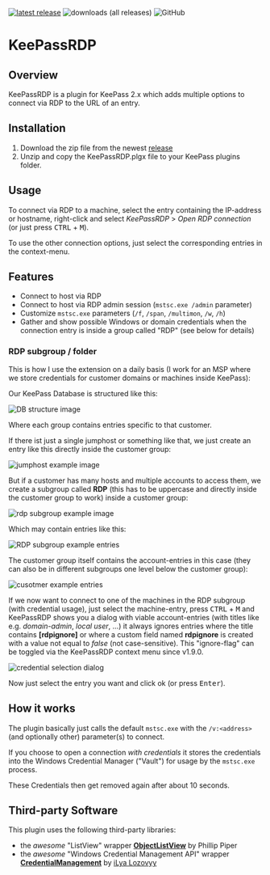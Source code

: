[<img alt="latest release" src="https://img.shields.io/github/v/release/iSnackyCracky/KeePassRDP?style=flat-square">](https://github.com/iSnackyCracky/KeePassRDP/releases/latest) <img alt="downloads (all releases)" src="https://img.shields.io/github/downloads/iSnackyCracky/KeePassRDP/total?style=flat-square"> <img alt="GitHub" src="https://img.shields.io/github/license/iSnackyCracky/KeePassRDP?style=flat-square">

# KeePassRDP
## Overview
KeePassRDP is a plugin for KeePass 2.x which adds multiple options to connect via RDP to the URL of an entry.

## Installation
1. Download the zip file from the newest [release](https://github.com/iSnackyCracky/KeePassRDP/releases)
2. Unzip and copy the KeePassRDP.plgx file to your KeePass plugins folder.

## Usage
To connect via RDP to a machine, select the entry containing the IP-address or hostname, right-click and select *KeePassRDP* \> *Open RDP connection* (or just press <kbd>CTRL</kbd> + <kbd>M</kbd>).

To use the other connection options, just select the corresponding entries in the context-menu.

## Features
- Connect to host via RDP
- Connect to host via RDP admin session (`mstsc.exe /admin` parameter)
- Customize `mstsc.exe` parameters (`/f`, `/span`, `/multimon`, `/w`, `/h`)
- Gather and show possible Windows or domain credentials when the connection entry is inside a group called "RDP" (see below for details)


### RDP subgroup / folder
This is how I use the extension on a daily basis (I work for an MSP where we store credentials for customer domains or machines inside KeePass):

Our KeePass Database is structured like this:

![DB structure image](https://isnackycracky.github.io/KeePassRDP/img/db_structure.jpg)

Where each group contains entries specific to that customer.

If there ist just a single jumphost or something like that, we just create an entry like this directly inside the customer group:

![jumphost example image](https://isnackycracky.github.io/KeePassRDP/img/jumphost_entry.jpg)

But if a customer has many hosts and multiple accounts to access them, we create a subgroup called **RDP** (this has to be uppercase and directly inside the customer group to work) inside a customer group:

![rdp subgroup example image](https://isnackycracky.github.io/KeePassRDP/img/rdp_subgroup.jpg)

Which may contain entries like this:

![RDP subgroup example entries](https://isnackycracky.github.io/KeePassRDP/img/rdp_subgroup_entries.jpg)

The customer group itself contains the account-entries in this case (they can also be in different subgroups one level below the customer group):

![cusotmer example entries](https://isnackycracky.github.io/KeePassRDP/img/customer_entries.jpg)

If we now want to connect to one of the machines in the RDP subgroup (with credential usage), just select the machine-entry, press <kbd>CTRL</kbd> + <kbd>M</kbd> and KeePassRDP shows you a dialog with viable account-entries (with titles like e.g. *domain-admin*, *local user*, ...) it always ignores entries where the title contains **[rdpignore]** or where a custom field named **rdpignore** is created with a value not equal to *false* (not case-sensitive).
This "ignore-flag" can be toggled via the KeePassRDP context menu since v1.9.0.

![credential selection dialog](https://isnackycracky.github.io/KeePassRDP/img/credential_picker.jpg)

Now just select the entry you want and click ok (or press <kbd>Enter</kbd>).

## How it works
The plugin basically just calls the default `mstsc.exe` with the `/v:<address>` (and optionally other) parameter(s) to connect.

If you choose to open a connection *with credentials* it stores the credentials into the Windows Credential Manager ("Vault") for usage by the `mstsc.exe` process.

These Credentials then get removed again after about 10 seconds.

## Third-party Software
This plugin uses the following third-party libraries:
- the *awesome* "ListView" wrapper [**ObjectListView**](http://objectlistview.sourceforge.net/cs/index.html) by Phillip Piper
- the *awesome* "Windows Credential Management API" wrapper [**CredentialManagement**](https://github.com/ilyalozovyy/credentialmanagement) by [iLya Lozovyy](https://github.com/ilyalozovyy)
